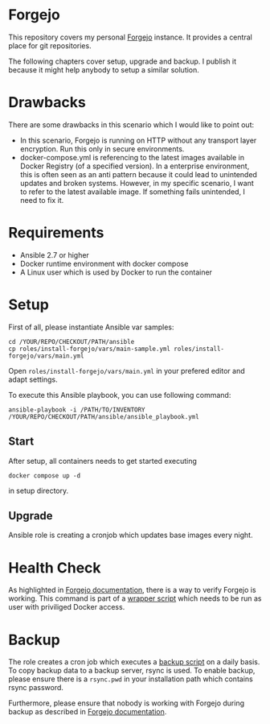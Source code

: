 # Forgejo

This repository covers my personal [Forgejo](https://forgejo.org/) instance. It provides a central place for git repositories.

The following chapters cover setup, upgrade and backup. I publish it because it might help anybody to setup a similar solution.

# Drawbacks

There are some drawbacks in this scenario which I would like to point out:

* In this scenario, Forgejo is running on HTTP without any transport layer encryption. Run this only in secure environments.
* docker-compose.yml is referencing to the latest images available in Docker Registry (of a specified version). In a enterprise environment, this is often seen as an anti pattern because it could lead to unintended updates and broken systems. However, in my specific scenario, I want to refer to the latest available image. If something fails unintended, I need to fix it.

# Requirements

* Ansible 2.7 or higher
* Docker runtime environment with docker compose
* A Linux user which is used by Docker to run the container

# Setup

First of all, please instantiate Ansible var samples:

```
cd /YOUR/REPO/CHECKOUT/PATH/ansible
cp roles/install-forgejo/vars/main-sample.yml roles/install-forgejo/vars/main.yml
```

Open `roles/install-forgejo/vars/main.yml` in your prefered editor and adapt settings.

To execute this Ansible playbook, you can use following command:

```
ansible-playbook -i /PATH/TO/INVENTORY /YOUR/REPO/CHECKOUT/PATH/ansible/ansible_playbook.yml
```

## Start

After setup, all containers needs to get started executing

```
docker compose up -d
```

in setup directory.

## Upgrade

Ansible role is creating a cronjob which updates base images every night.

# Health Check

As highlighted in [Forgejo documentation](https://forgejo.org/docs/latest/admin/upgrade/#verify-forgejo-works), there is a way to verify Forgejo is working. This command is part of a [wrapper script](/ansible/roles/install-forgejo/templates/healthcheck_forgejo.sh.j2) which needs to be run as user with priviliged Docker access.

# Backup

The role creates a cron job which executes a [backup script](/ansible/roles/install-forgejo/templates/backup_forgejo.sh.j2) on a daily basis. To copy backup data to a backup server, rsync is used. To enable backup, please ensure there is a `rsync.pwd` in your installation path which contains rsync password.

Furthermore, please ensure that nobody is working with Forgejo during backup as described in [Forgejo documentation](https://forgejo.org/docs/latest/admin/upgrade/#backup).
